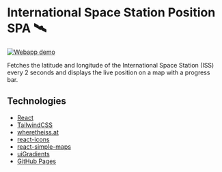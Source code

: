 # International Space Station Position SPA 🛰

[![Webapp demo](demo.gif)](https://rzmk.github.io/iss-position-spa)

Fetches the latitude and longitude of the International Space Station (ISS) every 2 seconds and displays the live position on a map with a progress bar.

## Technologies

-   [React](https://reactjs.org/)
-   [TailwindCSS](https://tailwindcss.com/)
-   [wheretheiss.at](https://wheretheiss.at)
-   [react-icons](https://github.com/react-icons/react-icons)
-   [react-simple-maps](https://github.com/zcreativelabs/react-simple-maps)
-   [uiGradients](https://uigradients.com/#VisionsofGrandeur)
-   [GitHub Pages](https://pages.github.com/)
